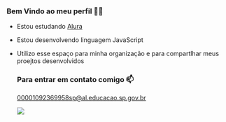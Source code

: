 ### Bem Vindo ao meu perfil 💙🥖

- Estou estudando [Alura](https://www.alura.com.br)
- Estou desenvolvendo linguagem JavaScript
- Utilizo esse espaço para minha organização e para compartlhar meus proejtos desenvolvidos

  ### Para entrar em contato comigo 📫

  00001092369958sp@al.educacao.sp.gov.br

  ![](https://media.tenor.com/ZAMoMuQgf9UAAAAM/mapache-pedro.gif)
